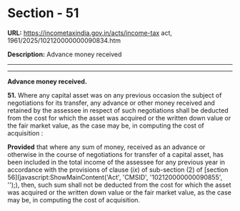 # Section - 51

**URL:** https://incometaxindia.gov.in/acts/income-tax act, 1961/2025/102120000000090834.htm

**Description:** Advance money received

---

****

**Advance money received.**

**51.** Where any capital asset was on any previous occasion the subject of negotiations for its transfer, any advance or other money received and retained by the assessee in respect of such negotiations shall be deducted from the cost for which the asset was acquired or the written down value or the fair market value, as the case may be, in computing the cost of acquisition :

**Provided** that where any sum of money, received as an advance or otherwise in the course of negotiations for transfer of a capital asset, has been included in the total income of the assessee for any previous year in accordance with the provisions of clause (_ix_) of sub-section (2) of [section 56](javascript:ShowMainContent\('Act', 'CMSID', '102120000000090855', ''\);), then, such sum shall not be deducted from the cost for which the asset was acquired or the written down value or the fair market value, as the case may be, in computing the cost of acquisition.